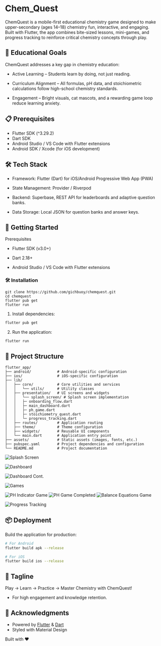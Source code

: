 # Chem_Quest

ChemQuest is a mobile-first educational chemistry game designed to make upper-secondary (ages 14–18) chemistry fun, interactive, and engaging.
Built with Flutter, the app combines bite-sized lessons, mini-games, and progress tracking to reinforce critical chemistry concepts through play.


## 🎯 Educational Goals
ChemQuest addresses a key gap in chemistry education:

- Active Learning – Students learn by doing, not just reading.

- Curriculum Alignment – All formulas, pH data, and stoichiometric calculations follow high-school chemistry standards.

- Engagement – Bright visuals, cat mascots, and a rewarding game loop reduce learning anxiety.

## 📋 Prerequisites

- Flutter SDK (^3.29.2)
- Dart SDK
- Android Studio / VS Code with Flutter extensions
- Android SDK / Xcode (for iOS development)

## 🛠️ Tech Stack

- Framework: Flutter
 (Dart) for iOS/Android Progressive Web App (PWA)

- State Management: Provider / Riverpod

- Backend: Superbase, REST API for leaderboards and adaptive question banks.

- Data Storage: Local JSON for question banks and answer keys.


## 🚀 Getting Started
Prerequisites

- Flutter SDK
 (v3.0+)

- Dart 2.18+

- Android Studio / VS Code with Flutter extensions

### 🛠️ Installation

```
git clone https://github.com/gichbuoy/chemquest.git
cd chemquest
flutter pub get
flutter run
```

1. Install dependencies:
```bash
flutter pub get
```

2. Run the application:
```bash
flutter run
```

## 📁 Project Structure

```
flutter_app/
├── android/            # Android-specific configuration
├── ios/                # iOS-specific configuration
├── lib/
│   ├── core/           # Core utilities and services
│   │   └── utils/      # Utility classes
│   ├── presentation/   # UI screens and widgets
│   │   └── splash_screen/ # Splash screen implementation
│   │   ├─ onboarding_flow.dart
│   │   ├─ main_dashboard.dart
│   │   ├─ ph_game.dart
│   │   ├─ stoichiometry_quest.dart
│   │   └─ progress_tracking.dart
│   ├── routes/         # Application routing
│   ├── theme/          # Theme configuration
│   ├── widgets/        # Reusable UI components
│   └── main.dart       # Application entry point
├── assets/             # Static assets (images, fonts, etc.)
├── pubspec.yaml        # Project dependencies and configuration
└── README.md           # Project documentation
```


![Splash Screen](/assets/images/readme-img/Screenshot%20(412).png)


![Dashboard](/assets/images/readme-img/Screenshot%20(413).png)

![Dashboard Cont.](/assets/images/readme-img/Screenshot%20(414).png)

![Games](/assets/images/readme-img/Screenshot%20(415).png)

![PH Indicator Game](/assets/images/readme-img/Screenshot%20(416).png)
![PH Game Completed](/assets/images/readme-img/Screenshot%20(417).png)
![Balance Equations Game](/assets/images/readme-img/Screenshot%20(419).png)


![Progress Tracking](/assets/images/readme-img/Screenshot%20(423).png)




## 📦 Deployment

Build the application for production:

```bash
# For Android
flutter build apk --release

# For iOS
flutter build ios --release
```


## 🌟 Tagline
Play → Learn → Practice → Master Chemistry with ChemQuest! 
- For high engagement and knowledge retention.



## 🙏 Acknowledgments
- Powered by [Flutter](https://flutter.dev) & [Dart](https://dart.dev)
- Styled with Material Design

Built with ❤️

